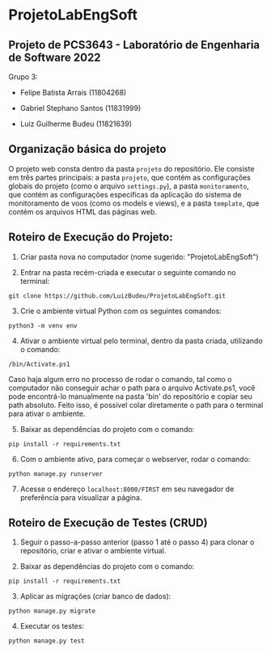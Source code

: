 # ProjetoLabEngSoft

## Projeto de PCS3643 - Laboratório de Engenharia de Software 2022

Grupo 3:

- Felipe Batista Arrais (11804268)

- Gabriel Stephano Santos (11831999)

- Luiz Guilherme Budeu (11821639)

## Organização básica do projeto

O projeto web consta dentro da pasta `projeto` do repositório. Ele consiste em três partes principais: a pasta `projeto`, que contém as configurações globais do projeto (como o arquivo `settings.py`), a pasta `monitoramento`, que contém as configurações específicas da aplicação do sistema de monitoramento de voos (como os models e views), e a pasta `template`, que contém os arquivos HTML das páginas web.

## Roteiro de Execução do Projeto:

1. Criar pasta nova no computador (nome sugerido: "ProjetoLabEngSoft")

2. Entrar na pasta recém-criada e executar o seguinte comando no terminal:

```
git clone https://github.com/LuizBudeu/ProjetoLabEngSoft.git
```

3. Crie o ambiente virtual Python com os seguintes comandos:

```
python3 -m venv env
```

4. Ativar o ambiente virtual pelo terminal, dentro da pasta criada, utilizando o comando:

```
/bin/Activate.ps1
```

Caso haja algum erro no processo de rodar o comando, tal como o computador não conseguir achar o path para o arquivo Activate.ps1, você pode encontrá-lo manualmente na pasta 'bin' do repositório e copiar seu path absoluto. Feito isso, é possível colar diretamente o path para o terminal para ativar o ambiente.

5. Baixar as dependências do projeto com o comando:

```
pip install -r requirements.txt
```

6. Com o ambiente ativo, para começar o webserver, rodar o comando:

```
python manage.py runserver
```

7. Acesse o endereço `localhost:8000/FIRST` em seu navegador de preferência para visualizar a página.

## Roteiro de Execução de Testes (CRUD)

1. Seguir o passo-a-passo anterior (passo 1 até o passo 4) para clonar o repositório, criar e ativar o ambiente virtual.

2. Baixar as dependências do projeto com o comando:

```
pip install -r requirements.txt
```

3. Aplicar as migrações (criar banco de dados):

```
python manage.py migrate
```

4. Executar os testes:

```
python manage.py test
```
